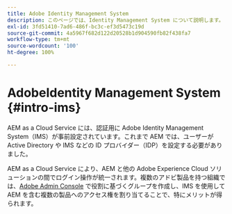 ```yaml
---
title: Adobe Identity Management System
description: このページでは、Identity Management System について説明します。
exl-id: 3fd51410-7ad6-486f-bc3c-ef3d5473c19d
source-git-commit: 4a5967f682d122d20528b1d904590fb82f438fa7
workflow-type: tm+mt
source-wordcount: '100'
ht-degree: 100%

---
```


# AdobeIdentity Management System {#intro-ims}

AEM as a Cloud Service には、認証用に Adobe Identity Management System（IMS）が事前設定されています。これまで AEM では、ユーザーが Active Directory や IMS などの ID プロバイダー（IDP）を設定する必要がありました。

AEM as a Cloud Service により、AEM と他の Adobe Experience Cloud ソリューションの間でログイン操作が統一されます。複数のアドビ製品を持つ組織では、[Adobe Admin Console](/help/onboarding/learn-concepts/admin-console.md) で役割に基づくグループを作成し、IMS を使用して AEM を含む複数の製品へのアクセス権を割り当てることで、特にメリットが得られます。
